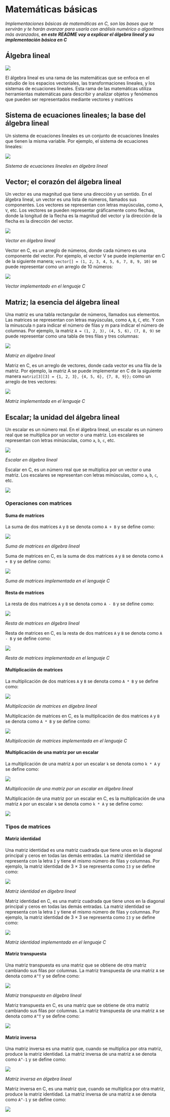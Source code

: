 # Matemáticas básicas

_Implementaciones básicas de matemáticas en C, son las bases que te servirán y te harán avanzar para usarla con análisis numérico o algoritmos más avanzados, **en este README voy a explicar el álgebra lineal y su implementación básica en C**_

## Álgebra lineal

![](/00.-Sources/Images/AL.jpg)

El álgebra lineal es una rama de las matemáticas que se enfoca en el estudio de los espacios vectoriales, las transformaciones lineales, y los sistemas de ecuaciones lineales. Esta rama de las matemáticas utiliza herramientas matemáticas para describir y analizar objetos y fenómenos que pueden ser representados mediante vectores y matrices

## Sistema de ecuaciones lineales; la base del álgebra lineal

Un sistema de ecuaciones lineales es un conjunto de ecuaciones lineales que tienen la misma variable. Por ejemplo, el sistema de ecuaciones lineales:

![](/00.-Sources/Images/SEL.jpg)

_Sistema de ecuaciones lineales en álgebra lineal_

## Vector; el corazón del álgebra lineal

Un vector es una magnitud que tiene una dirección y un sentido. En el álgebra lineal, un vector es una lista de números, llamados sus componentes. Los vectores se representan con letras mayúsculas, como `A`, `V`, etc. Los vectores se pueden representar gráficamente como flechas, donde la longitud de la flecha es la magnitud del vector y la dirección de la flecha es la dirección del vector.

![](/00.-Sources/Images/Vector.png)

_Vector en álgebra lineal_

Vector en C, es un arreglo de números, donde cada número es una componente del vector. Por ejemplo, el vector V se puede implementar en C de la siguiente manera; `vector[] = (1, 2, 3, 4, 5, 6, 7, 8, 9, 10)` se puede representar como un arreglo de 10 números:

![](/00.-Sources/Images/VectorC.png)

_Vector implementado en el lenguaje C_

## Matriz; la esencia del álgebra lineal

Una matriz es una tabla rectangular de números, llamados sus elementos. Las matrices se representan con letras mayúsculas, como `A`, `B`, `C`, etc. Y con la minuscula n para indicar el número de filas y m para indicar el número de columnas. Por ejemplo, la matriz `A = (1, 2, 3), (4, 5, 6), (7, 8, 9)` se puede representar como una tabla de tres filas y tres columnas:

![](/00.-Sources/Images/Matriz.png)

_Matriz en álgebra lineal_

Matriz en C, es un arreglo de vectores, donde cada vector es una fila de la matriz. Por ejemplo, la matriz  A se puede implementar en C de la siguiente manera `matriz[3][3] = {1, 2, 3}, {4, 5, 6}, {7, 8, 9}};` como un arreglo de tres vectores:

![](/00.-Sources/Images/MatrizC.png)

_Matriz implementada en el lenguaje C_

## Escalar; la unidad del álgebra lineal

Un escalar es un número real. En el álgebra lineal, un escalar es un número real que se multiplica por un vector o una matriz. Los escalares se representan con letras minúsculas, como `a`, `b`, `c`, etc.

![](/00.-Sources/Images/Escalar.png)

_Escalar en álgebra lineal_

Escalar en C, es un número real que se multiplica por un vector o una matriz. Los escalares se representan con letras minúsculas, como `a`, `b`, `c`, etc.

![](/00.-Sources/Images/EscalarC.png)

### Operaciones con matrices

#### Suma de matrices

La suma de dos matrices `A` y `B` se denota como `A + B` y se define como:

![](/00.-Sources/Images/SumaM.png)

_Suma de matrices en álgebra lineal_

Suma de matrices en C, es la suma de dos matrices `A` y `B` se denota como `A + B` y se define como:

![](/00.-Sources/Images/SumaMC.png)

_Suma de matrices implementada en el lenguaje C_

#### Resta de matrices

La resta de dos matrices `A` y `B` se denota como `A - B` y se define como:

![](/00.-Sources/Images/RestaM.png)

_Resta de matrices en álgebra lineal_

Resta de matrices en C, es la resta de dos matrices `A` y `B` se denota como `A - B` y se define como:

![](/00.-Sources/Images/RestaMC.png)

_Resta de matrices implementada en el lenguaje C_

#### Multiplicación de matrices

La multiplicación de dos matrices `A` y `B` se denota como `A * B` y se define como:

![](/00.-Sources/Images/MultiplicacionM.png)

_Multiplicación de matrices en álgebra lineal_

Multiplicación de matrices en C, es la multiplicación de dos matrices `A` y `B` se denota como `A * B` y se define como:

![](/00.-Sources/Images/MultiplicacionMC.png)

_Multiplicación de matrices implementada en el lenguaje C_

#### Multiplicación de una matriz por un escalar

La multiplicación de una matriz `A` por un escalar `k` se denota como `k * A` y se define como:

![](./Sources/Images/MultiplicacionEscalar.png)

_Multiplicación de una matriz por un escalar en álgebra lineal_

Multiplicación de una matriz por un escalar en C, es la multiplicación de una matriz `A` por un escalar `k` se denota como `k * A` y se define como:

![](./Sources/Images/MultiplicacionEscalarC.png)


### Tipos de matrices

#### Matriz identidad

Una matriz identidad es una matriz cuadrada que tiene unos en la diagonal principal y ceros en todas las demás entradas. La matriz identidad se representa con la letra `I` y tiene el mismo número de filas y columnas. Por ejemplo, la matriz identidad de 3 × 3 se representa como `I3` y se define como:

![](./Sources/Images/Identidad.png)

_Matriz identidad en álgebra lineal_

Matriz identidad en C, es una matriz cuadrada que tiene unos en la diagonal principal y ceros en todas las demás entradas. La matriz identidad se representa con la letra `I` y tiene el mismo número de filas y columnas. Por ejemplo, la matriz identidad de 3 × 3 se representa como `I3` y se define como:

![](./Sources/Images/IdentidadC.png)

_Matriz identidad implementada en el lenguaje C_

#### Matriz transpuesta

Una matriz transpuesta es una matriz que se obtiene de otra matriz cambiando sus filas por columnas. La matriz transpuesta de una matriz `A` se denota como `A^T` y se define como:

![](./Sources/Images/Transpuesta.png)

_Matriz transpuesta en álgebra lineal_

Matriz transpuesta en C, es una matriz que se obtiene de otra matriz cambiando sus filas por columnas. La matriz transpuesta de una matriz `A` se denota como `A^T` y se define como:

![](./Sources/Images/TranspuestaC.png)

#### Matriz inversa

Una matriz inversa es una matriz que, cuando se multiplica por otra matriz, produce la matriz identidad. La matriz inversa de una matriz `A` se denota como `A^-1` y se define como:

![](./Sources/Images/Inversa.png)

_Matriz inversa en álgebra lineal_

Matriz inversa en C, es una matriz que, cuando se multiplica por otra matriz, produce la matriz identidad. La matriz inversa de una matriz `A` se denota como `A^-1` y se define como:

![](./Sources/Images/InversaC.png)
















